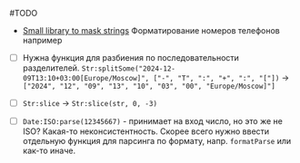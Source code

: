 #TODO

- [Small library to mask strings](https://github.com/vtex/msk)
  Форматирование номеров телефонов например

- [ ] Нужна функция для разбиения по последовательности разделителей.
      `Str:splitSome("2024-12-09T13:10+03:00[Europe/Moscow]", ["-", "T", ":", "+", ":", "["])`
      -> `["2024", "12", "09", "13", "10", "03", "00", "Europe/Moscow]"]`

- [ ] `Str:slice` -> `Str:slice(str, 0, -3)`

- [ ] `Date:ISO:parse(12345667)` - принимает на вход число, но это же не ISO?
      Какая-то неконсистентность. Скорее всего нужно ввести отдельную функция для
      парсинга по формату, напр. `formatParse` или как-то иначе.
